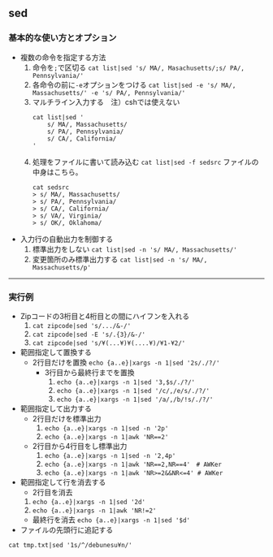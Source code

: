 ## sed

### 基本的な使い方とオプション
* 複数の命令を指定する方法
	1. 命令を`;`で区切る
		`cat list|sed 's/ MA/, Masachusetts/;s/ PA/, Pennsylvania/'`
	2. 各命令の前に`-e`オプションをつける
		`cat list|sed -e 's/ MA/, Massachusetts/' -e 's/ PA/, Pennsylvania/'`
	3. マルチライン入力する　注）cshでは使えない 
		```shell
		cat list|sed '
		    s/ MA/, Massachusetts/
		    s/ PA/, Pennsylvania/
		    s/ CA/, California/
		'
		```
	4. 処理をファイルに書いて読み込む
		`cat list|sed -f sedsrc`
		ファイルの中身はこちら。
		```shell
		cat sedsrc
		> s/ MA/, Massachusetts/
		> s/ PA/, Pennsylvania/
		> s/ CA/, California/
		> s/ VA/, Virginia/
		> s/ OK/, Oklahoma/
		```
* 入力行の自動出力を制御する
	1. 標準出力をしない
	`cat list|sed -n 's/ MA/, Massachusetts/'`
	2. 変更箇所のみ標準出力する
	`cat list|sed -n 's/ MA/, Massachusetts/p'`

---

### 実行例
* Zipコードの3桁目と4桁目との間にハイフンを入れる
	1. `cat zipcode|sed 's/.../&-/'`
	2. `cat zipcode|sed -E 's/.{3}/&-/'`
	3. `cat zipcode|sed 's/¥(...¥)¥(....¥)/¥1-¥2/'`
* 範囲指定して置換する
  * 2行目だけを置換
	`echo {a..e}|xargs -n 1|sed '2s/./?/'`
	* 3行目から最終行までを置換
		1. `echo {a..e}|xargs -n 1|sed '3,$s/./?/'`
		2. `echo {a..e}|xargs -n 1|sed '/c/,/e/s/./?/'`
		3. `echo {a..e}|xargs -n 1|sed '/a/,/b/!s/./?/'`
* 範囲指定して出力する
	* 2行目だけを標準出力
		1. `echo {a..e}|xargs -n 1|sed -n '2p'`
		2. `echo {a..e}|xargs -n 1|awk 'NR==2'`
	* 2行目から4行目をし標準出力
		1. `echo {a..e}|xargs -n 1|sed -n '2,4p'`
		2. `echo {a..e}|xargs -n 1|awk 'NR==2,NR==4'　# AWKer`
		3. `echo {a..e}|xargs -n 1|awk 'NR>=2&&NR<=4' # AWKer`
* 範囲指定して行を消去する
	* 2行目を消去
	1. `echo {a..e}|xargs -n 1|sed '2d'`
	2. `echo {a..e}|xargs -n 1|awk 'NR!=2'`
	* 最終行を消去
	`echo {a..e}|xargs -n 1|sed '$d'`
* ファイルの先頭行に追記する
```shell
cat tmp.txt|sed '1s/^/debunesu¥n/'
```

